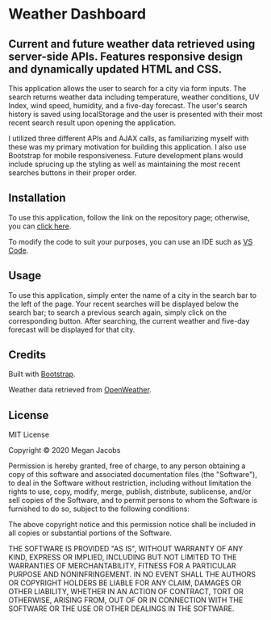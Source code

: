 # Weather Dashboard 

## Current and future weather data retrieved using server-side APIs. Features responsive design and dynamically updated HTML and CSS. 

This application allows the user to search for a city via form inputs. The search returns weather data including temperature, weather conditions, UV Index, wind speed, humidity, and a five-day forecast. The user's search history is saved using localStorage and the user is presented with their most recent search result upon opening the application. 

I utilized three different APIs and AJAX calls, as familiarizing myself with these was my primary motivation for building this application. I also use Bootstrap for mobile responsiveness. Future development plans would include sprucing up the styling as well as maintaining the most recent searches buttons in their proper order. 

## Installation

To use this application, follow the link on the repository page; otherwise, you can [click here](https://meganjacobs97.github.io/weather-dashboard/).

To modify the code to suit your purposes, you can use an IDE such as [VS Code](https://code.visualstudio.com/).

## Usage 

To use this application, simply enter the name of a city in the search bar to the left of the page. Your recent searches will be displayed below the search bar; to search a previous search again, simply click on the corresponding button. After searching, the current weather and five-day forecast will be displayed for that city. 

## Credits 

Built with [Bootstrap](https://getbootstrap.com/).

Weather data retrieved from [OpenWeather](https://openweathermap.org/api). 

## License 

MIT License

Copyright © 2020 Megan Jacobs

Permission is hereby granted, free of charge, to any person obtaining a copy
of this software and associated documentation files (the "Software"), to deal
in the Software without restriction, including without limitation the rights
to use, copy, modify, merge, publish, distribute, sublicense, and/or sell
copies of the Software, and to permit persons to whom the Software is
furnished to do so, subject to the following conditions:

The above copyright notice and this permission notice shall be included in all
copies or substantial portions of the Software.

THE SOFTWARE IS PROVIDED "AS IS", WITHOUT WARRANTY OF ANY KIND, EXPRESS OR
IMPLIED, INCLUDING BUT NOT LIMITED TO THE WARRANTIES OF MERCHANTABILITY,
FITNESS FOR A PARTICULAR PURPOSE AND NONINFRINGEMENT. IN NO EVENT SHALL THE
AUTHORS OR COPYRIGHT HOLDERS BE LIABLE FOR ANY CLAIM, DAMAGES OR OTHER
LIABILITY, WHETHER IN AN ACTION OF CONTRACT, TORT OR OTHERWISE, ARISING FROM,
OUT OF OR IN CONNECTION WITH THE SOFTWARE OR THE USE OR OTHER DEALINGS IN THE
SOFTWARE.